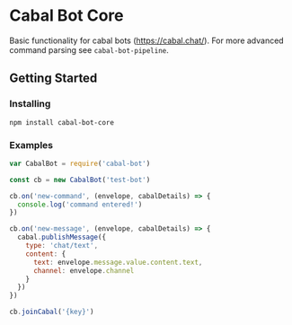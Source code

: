 # Cabal Bot Core
Basic functionality for cabal bots (https://cabal.chat/). For more advanced command parsing see `cabal-bot-pipeline`.

## Getting Started 
### Installing
`npm install cabal-bot-core`

### Examples

```javascript
var CabalBot = require('cabal-bot')

const cb = new CabalBot('test-bot')

cb.on('new-command', (envelope, cabalDetails) => {
  console.log('command entered!')
})

cb.on('new-message', (envelope, cabalDetails) => {
  cabal.publishMessage({
    type: 'chat/text',
    content: {
      text: envelope.message.value.content.text,
      channel: envelope.channel
    }
  })
})

cb.joinCabal('{key}')
```
